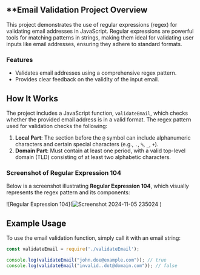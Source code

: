 

## **Email Validation Project Overview

This project demonstrates the use of regular expressions (regex) for validating email addresses in JavaScript. Regular expressions are powerful tools for matching patterns in strings, making them ideal for validating user inputs like email addresses, ensuring they adhere to standard formats.

### Features

- Validates email addresses using a comprehensive regex pattern.
- Provides clear feedback on the validity of the input email.

## How It Works

The project includes a JavaScript function, `validateEmail`, which checks whether the provided email address is in a valid format. The regex pattern used for validation checks the following:

1. **Local Part**: The section before the `@` symbol can include alphanumeric characters and certain special characters (e.g., `.`, `%`, `_`, `+`).
2. **Domain Part**: Must contain at least one period, with a valid top-level domain (TLD) consisting of at least two alphabetic characters.

### Screenshot of Regular Expression 104

Below is a screenshot illustrating **Regular Expression 104**, which visually represents the regex pattern and its components:

![Regular Expression 104](![Screenshot 2024-11-05 235024](https://github.com/user-attachments/assets/1c91a392-719e-4e2b-8594-5bba70a21a7c)
)

## Example Usage

To use the email validation function, simply call it with an email string:

```javascript
const validateEmail = require('./validateEmail');

console.log(validateEmail("john.doe@example.com")); // true
console.log(validateEmail("invalid..dot@domain.com")); // false

